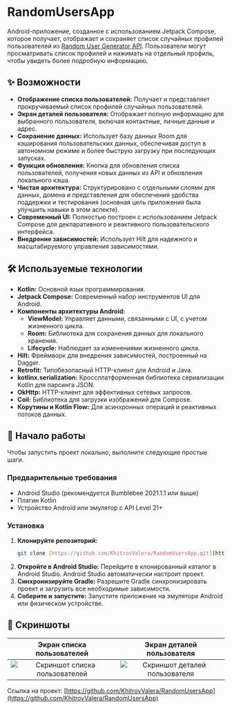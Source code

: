 # RandomUsersApp

Android-приложение, созданное с использованием Jetpack Compose, которое получает, отображает и сохраняет список случайных профилей пользователей из [Random User Generator API](https://randomuser.me/). Пользователи могут просматривать список профилей и нажимать на отдельный профиль, чтобы увидеть более подробную информацию.

## ✨ Возможности

* **Отображение списка пользователей:** Получает и представляет прокручиваемый список профилей случайных пользователей.
* **Экран деталей пользователя:** Отображает полную информацию для выбранного пользователя, включая контактные, личные данные и адрес.
* **Сохранение данных:** Использует базу данных Room для кэширования пользовательских данных, обеспечивая доступ в автономном режиме и более быструю загрузку при последующих запусках.
* **Функция обновления:** Кнопка для обновления списка пользователей, получения новых данных из API и обновления локального кэша.
* **Чистая архитектура:** Структурировано с отдельными слоями для данных, домена и представления для обеспечения удобства поддержки и тестирования (основная цель приложения была улучшить навыки в этом аспекте).
* **Современный UI:** Полностью построен с использованием Jetpack Compose для декларативного и реактивного пользовательского интерфейса.
* **Внедрение зависимостей:** Использует Hilt для надежного и масштабируемого управления зависимостями.

## 🛠️ Используемые технологии

* **Kotlin:** Основной язык программирования.
* **Jetpack Compose:** Современный набор инструментов UI для Android.
* **Компоненты архитектуры Android:**
    * **ViewModel:** Управляет данными, связанными с UI, с учетом жизненного цикла.
    * **Room:** Библиотека для сохранения данных для локального хранения.
    * **Lifecycle:** Наблюдает за изменениями жизненного цикла.
* **Hilt:** Фреймворк для внедрения зависимостей, построенный на Dagger.
* **Retrofit:** Типобезопасный HTTP-клиент для Android и Java.
* **kotlinx.serialization:** Кроссплатформенная библиотека сериализации Kotlin для парсинга JSON.
* **OkHttp:** HTTP-клиент для эффективных сетевых запросов.
* **Coil:** Библиотека для загрузки изображений для Compose.
* **Корутины и Kotlin Flow:** Для асинхронных операций и реактивных потоков данных.

## 🚀 Начало работы

Чтобы запустить проект локально, выполните следующие простые шаги.

### Предварительные требования

* Android Studio (рекомендуется Bumblebee 2021.1.1 или выше)
* Плагин Kotlin
* Устройство Android или эмулятор с API Level 21+

### Установка

1.  **Клонируйте репозиторий:**
    ```bash
    git clone [https://github.com/KhitrovValera/RandomUsersApp.git](https://github.com/KhitrovValera/RandomUsersApp.git)
    ```
2.  **Откройте в Android Studio:**
    Перейдите в клонированный каталог в Android Studio. Android Studio автоматически настроит проект.
3.  **Синхронизируйте Gradle:**
    Разрешите Gradle синхронизировать проект и загрузить все необходимые зависимости.
4.  **Соберите и запустите:**
    Запустите приложение на эмуляторе Android или физическом устройстве.

## 📸 Скриншоты


| Экран списка пользователей | Экран деталей пользователя |
| :-----------------: | :-----------------: |
| ![Скриншот списка пользователей](https://github.com/user-attachments/assets/339774b9-8e3e-4a62-8533-287ddaf4fade) | ![Скриншот деталей пользователя](https://github.com/user-attachments/assets/4b1fa6c1-826f-4917-b428-251d808b793e) |

Ссылка на проект: [https://github.com/KhitrovValera/RandomUsersApp](https://github.com/KhitrovValera/RandomUsersApp)
